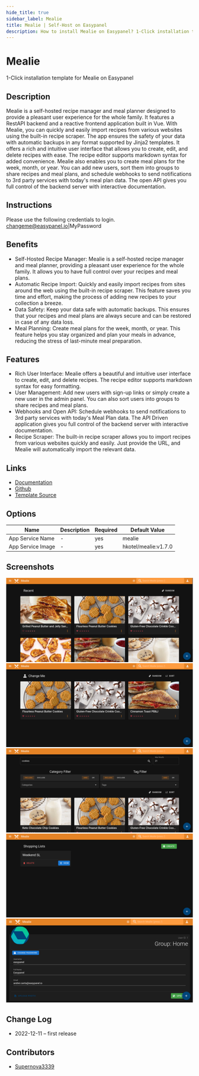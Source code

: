 ```yaml
---
hide_title: true
sidebar_label: Mealie
title: Mealie | Self-Host on Easypanel
description: How to install Mealie on Easypanel? 1-Click installation template for Mealie on Easypanel
---
```


<!-- generated -->

# Mealie

1-Click installation template for Mealie on Easypanel

## Description

Mealie is a self-hosted recipe manager and meal planner designed to provide a pleasant user experience for the whole family. It features a RestAPI backend and a reactive frontend application built in Vue. With Mealie, you can quickly and easily import recipes from various websites using the built-in recipe scraper. The app ensures the safety of your data with automatic backups in any format supported by Jinja2 templates. It offers a rich and intuitive user interface that allows you to create, edit, and delete recipes with ease. The recipe editor supports markdown syntax for added convenience. Mealie also enables you to create meal plans for the week, month, or year. You can add new users, sort them into groups to share recipes and meal plans, and schedule webhooks to send notifications to 3rd party services with today&#39;s meal plan data. The open API gives you full control of the backend server with interactive documentation.

## Instructions

Please use the following credentials to login. changeme@easypanel.io|MyPassword

## Benefits

- Self-Hosted Recipe Manager: Mealie is a self-hosted recipe manager and meal planner, providing a pleasant user experience for the whole family. It allows you to have full control over your recipes and meal plans.
- Automatic Recipe Import: Quickly and easily import recipes from sites around the web using the built-in recipe scraper. This feature saves you time and effort, making the process of adding new recipes to your collection a breeze.
- Data Safety: Keep your data safe with automatic backups. This ensures that your recipes and meal plans are always secure and can be restored in case of any data loss.
- Meal Planning: Create meal plans for the week, month, or year. This feature helps you stay organized and plan your meals in advance, reducing the stress of last-minute meal preparation.

## Features

- Rich User Interface: Mealie offers a beautiful and intuitive user interface to create, edit, and delete recipes. The recipe editor supports markdown syntax for easy formatting.
- User Management: Add new users with sign-up links or simply create a new user in the admin panel. You can also sort users into groups to share recipes and meal plans.
- Webhooks and Open API: Schedule webhooks to send notifications to 3rd party services with today's Meal Plan data. The API Driven application gives you full control of the backend server with interactive documentation.
- Recipe Scraper: The built-in recipe scraper allows you to import recipes from various websites quickly and easily. Just provide the URL, and Mealie will automatically import the relevant data.

## Links

- [Documentation](https://nightly.mealie.io/)
- [Github](https://github.com/hay-kot/mealie/)
- [Template Source](https://github.com/easypanel-io/templates/tree/main/templates/mealie)

## Options

Name | Description | Required | Default Value
-|-|-|-
App Service Name | - | yes | mealie
App Service Image | - | yes | hkotel/mealie:v1.7.0

## Screenshots

![Mealie Screenshot](./assets/screenshot1.png)
![Mealie Screenshot](./assets/screenshot2.png)
![Mealie Screenshot](./assets/screenshot3.png)
![Mealie Screenshot](./assets/screenshot4.png)
![Mealie Screenshot](./assets/screenshot5.png)

## Change Log

- 2022-12-11 – first release

## Contributors

- [Supernova3339](https://github.com/Supernova3339)
